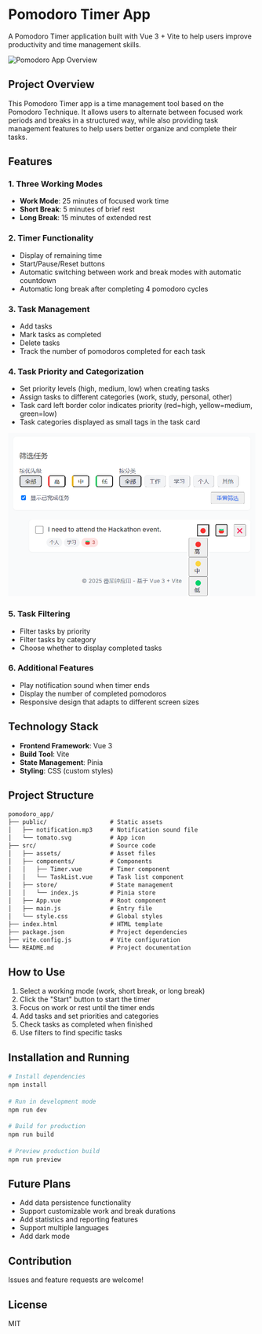 # Pomodoro Timer App

A Pomodoro Timer application built with Vue 3 + Vite to help users improve productivity and time management skills.

![Pomodoro App Overview](screenshots/app_overview.png)

## Project Overview

This Pomodoro Timer app is a time management tool based on the Pomodoro Technique. It allows users to alternate between focused work periods and breaks in a structured way, while also providing task management features to help users better organize and complete their tasks.

## Features

### 1. Three Working Modes
- **Work Mode**: 25 minutes of focused work time
- **Short Break**: 5 minutes of brief rest
- **Long Break**: 15 minutes of extended rest

### 2. Timer Functionality
- Display of remaining time
- Start/Pause/Reset buttons
- Automatic switching between work and break modes with automatic countdown
- Automatic long break after completing 4 pomodoro cycles

### 3. Task Management
- Add tasks
- Mark tasks as completed
- Delete tasks
- Track the number of pomodoros completed for each task

### 4. Task Priority and Categorization
- Set priority levels (high, medium, low) when creating tasks
- Assign tasks to different categories (work, study, personal, other)
- Task card left border color indicates priority (red=high, yellow=medium, green=low)
- Task categories displayed as small tags in the task card

![Task Management Interface](screenshots/task_management.png)

### 5. Task Filtering
- Filter tasks by priority
- Filter tasks by category
- Choose whether to display completed tasks

### 6. Additional Features
- Play notification sound when timer ends
- Display the number of completed pomodoros
- Responsive design that adapts to different screen sizes

## Technology Stack

- **Frontend Framework**: Vue 3
- **Build Tool**: Vite
- **State Management**: Pinia
- **Styling**: CSS (custom styles)

## Project Structure

```
pomodoro_app/
├── public/                  # Static assets
│   ├── notification.mp3     # Notification sound file
│   └── tomato.svg           # App icon
├── src/                     # Source code
│   ├── assets/              # Asset files
│   ├── components/          # Components
│   │   ├── Timer.vue        # Timer component
│   │   └── TaskList.vue     # Task list component
│   ├── store/               # State management
│   │   └── index.js         # Pinia store
│   ├── App.vue              # Root component
│   ├── main.js              # Entry file
│   └── style.css            # Global styles
├── index.html               # HTML template
├── package.json             # Project dependencies
├── vite.config.js           # Vite configuration
└── README.md                # Project documentation
```

## How to Use

1. Select a working mode (work, short break, or long break)
2. Click the "Start" button to start the timer
3. Focus on work or rest until the timer ends
4. Add tasks and set priorities and categories
5. Check tasks as completed when finished
6. Use filters to find specific tasks

## Installation and Running

```bash
# Install dependencies
npm install

# Run in development mode
npm run dev

# Build for production
npm run build

# Preview production build
npm run preview
```

## Future Plans

- Add data persistence functionality
- Support customizable work and break durations
- Add statistics and reporting features
- Support multiple languages
- Add dark mode

## Contribution

Issues and feature requests are welcome!

## License

MIT
